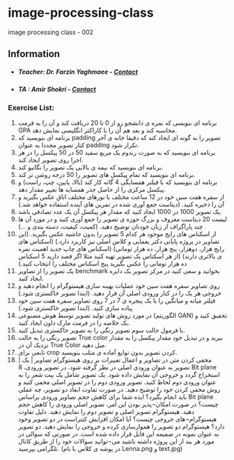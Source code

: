# image-processing-class
image processing class - 002

## Information
* ##### Teacher: Dr. Farzin Yaghmaee - [Contact](mailto:f_yaghmaee@semnan.ac.ir)
* ##### TA : Amir Shokri - [Contact](mailto:amirshokri@semnan.ac.ir)

### Exercise List:
1. برنامه ای بنویسی که نمره ی دانشجو رو از 0 تا 20 دریافت کند و آن را به فرمت GPA محاسبه کند و بعد هم آن را با کاراکتر انگلیسی نمایش دهد.
2. برنامه ای بنویسید که padding تصویر را به گونه ای ایجاد کند که دقیقا خانه ی آخر کنار تصویر مجددا به عنوان padding تکرار شود.
3. برنامه ای بنویسید که به صورت رندوم یک مربع سفید 50 در 50 پیکسل را در هر اجرا روی تصویر ایجاد کند.
4. برنامه ای بنویسید که نیمه ی بالایی یک تصویر را نگاتیو کند.
5. برنامه ای بنویسید که تمام پیکسل های تصویر را 50 درجه روشن تر کند.
6. برنامه ای بنویسید که با فیلتر همسایگی 4 گانه کار کند (بالا، پایین، چپ، راست) و پیکسل مرکزی را از حاصل جذر همسایه ها تغییر مقدار دهد.
7. از سفره هفت سین خود در 12 ساعت مختلف با نورهای مختلف اتاق عکس بگیرید و آن را ذخیره کنید. (دیتاست جمع آوری شده در تمرین های آینده استفاده خواهد شد.)
8. یک تصویر 1000 در 1000 ایجاد کنید که مقدار هر پیکسل آن یک عدد تصادفی باشد.
9. لیست 20 دیتاست معروف و بزرگ حوزه ی تصویر را جمع آوری کنید و در مورد آن ها چند پاراگراف از زبان خودتان توضیح دهید. (کمیت، کیفیت، دسته بندی و ...)
10. از اسکناس های رایج موجود هر کدام 5 تصویر را بدون حاشیه عکس بگیرید. (این تصاویر در پروژه پایانی دکتر یغمایی و کلاس اصلی نیز کاربرد دارد.) (اسکناس های رایج هزار، دوهزار، پنج هزار، ده هزار تومانی) (اسکناس های چاپ جدید اهمیت نمره ی بالاتری دارند) (از هر اسکناس یک تصویر تهیه کنید مثلا اگر قصد دارید 5 اسکناس ده هزار تومانی را عکس بگیرید پنج اسکناس مختلف را انتخاب کنید.)
11. یک تصویر را از تصاویر benchmark بخوانید و سعی کنید در مرکز تصویر یک دایره ایجاد کنید.
12. روی تصاویر سفره هفت سین خود عملیات بهینه سازی هیستوگرام را انجام دهید و خروجی هر یک را در کنار ورودی اصلی آن قرار دهید. (ابتدا تصویر خاکستری شود.)
13. فیلتر میانه و میانگین را با یک پنجره ی 7 در 7 روی تصاویر سفره هفت سین خود پیاده سازی کنید. (ابتدا تصویر خاکستری شود.)
14. در مورد روش های تولید تصویر توسط هوش مصنوعی (الگوریتم GAN) تحقیق کنید و یک خلاصه را در فرمت مارک داون ایجاد کنید. 
15. با فرمول حالت سوم تصویر رنگی را به تصویر خاکستری تبدیل کنید.
16. تصویر رنگی را به حالت True color ببرید و در تبدیل خود مقدار پیکسل را به مقدار نزدیک آن در True Color میل دهید.
17. تابعی برای crop کردن تصویر بدون توابع آماده ی متلب بنویسید.
18. | مخفی کردن متن در تصاویر و اعمال تغییرات بر روی هیستوگرام تصاویر |  یک تصویر به عنوان ورودی اصلی در نظر گرفته شود.  در تصویر ورودی، 8 Bit plane استخراج گردد و خروجی آن نمایش داده شود. یک تصویر شامل یک بیت شعر را به عنوان ورودی دوم لحاظ کنید. تصویر ورودی دوم را در تصویر اصلی مخفی کنید و روش مخفی کردن خود را توضیح دهید. در صورت تفاوت ابعاد دو تصویر، چه عملی باید انجام بگیرد؟ ایده شما برای کاهش حجم تصاویر ورودی براساس Bit plane چیست؟ در صورت امکان¬پذیر بودن این امر، تصویر اصلی ورودی را کاهش حجم دهید. هیستوگرام تصویر اصلی و تصویر دوم را نمایش دهید. دلیل تفاوت هیستوگرام¬های خروجی چیست؟ آیا امکان افزایش کنتراست در دو تصویر وجود دارد؟ هیستوگرام دو تصویر را هموارسازی کرده و خروجی را نمایش دهید. دو تصویر به عنوان نمونه در ضمیمه این فایل قرار داده شده است. در صورتی که سوالی در مورد هر بند از این پروژه داشته باشید می¬توانید سوالات خود را از طریق کانال تلگرامی بپرسید. (در پوشه ی کلاس با نام Lenna.png و text.jpg)
